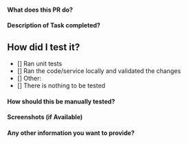 #### What does this PR do?

#### Description of Task completed?

## How did I test it?
- [] Ran unit tests
- [] Ran the code/service locally and validated the changes
- [] Other:
- [] There is nothing to be tested

#### How should this be manually tested?

#### Screenshots (if Available)

#### Any other information you want to provide?

